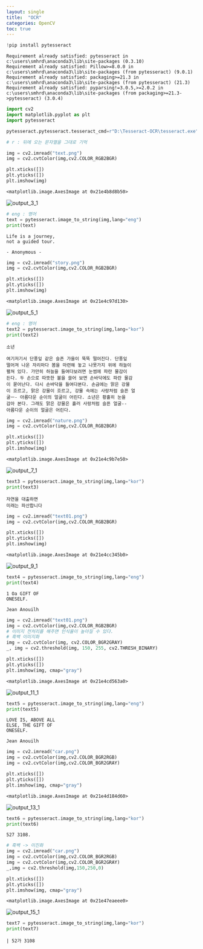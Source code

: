 ```yaml
---
layout: single
title:  "OCR"
categories: OpenCV
toc: true
---
```


```python
!pip install pytesseract
```

    Requirement already satisfied: pytesseract in c:\users\smhrd\anaconda3\lib\site-packages (0.3.10)
    Requirement already satisfied: Pillow>=8.0.0 in c:\users\smhrd\anaconda3\lib\site-packages (from pytesseract) (9.0.1)
    Requirement already satisfied: packaging>=21.3 in c:\users\smhrd\anaconda3\lib\site-packages (from pytesseract) (21.3)
    Requirement already satisfied: pyparsing!=3.0.5,>=2.0.2 in c:\users\smhrd\anaconda3\lib\site-packages (from packaging>=21.3->pytesseract) (3.0.4)
    


```python
import cv2
import matplotlib.pyplot as plt
import pytesseract
```


```python
pytesseract.pytesseract.tesseract_cmd=r"D:\Tesseract-OCR\tesseract.exe"

# r : 뒤에 오는 문자열을 그대로 기억
```


```python
img = cv2.imread("text.png")
img = cv2.cvtColor(img,cv2.COLOR_RGB2BGR)

plt.xticks([])
plt.yticks([])
plt.imshow(img)
```




    <matplotlib.image.AxesImage at 0x21e4b8d8b50>




    
![output_3_1](https://user-images.githubusercontent.com/112329594/229341719-bf4808c4-c3b3-459a-bed8-1678a72b8df8.png)
    



```python
# eng : 영어
text = pytesseract.image_to_string(img,lang="eng")
print(text)
```

    Life is a journey,
    not a guided tour.
    
    - Anonymous -
    
    


```python
img = cv2.imread("story.png")
img = cv2.cvtColor(img,cv2.COLOR_RGB2BGR)

plt.xticks([])
plt.yticks([])
plt.imshow(img)
```




    <matplotlib.image.AxesImage at 0x21e4c97d130>




    
![output_5_1](https://user-images.githubusercontent.com/112329594/229341735-60b81d20-85cf-4714-a52b-c356c6d6eb1f.png)
    



```python
# eng : 영어
text2 = pytesseract.image_to_string(img,lang="kor")
print(text2)
```

    소년
    
    여기저기서 단풍잎 같은 슬픈 가을이 뚝뚝 떨어진다. 단풍잎
    떨어져 나온 자리마다 봄을 마련해 놓고 나못가지 위에 하늘이
    펼쳐 있다. 가만히 하늘을 들여다보려면 눈썸에 파란 물감이
    든다. 두 손으로 따뜻한 볼을 쓸어 보면 손바닥에도 파란 물감
    이 묻어난다. 다시 손바닥을 들여다본다. 손금에는 맑은 강물
    이 흐르고, 맑은 강물이 흐르고, 강물 속에는 사랑처럼 슬픈 얼
    굴ㅡ- 아름다운 순이의 얼굴이 어린다. 소년은 황홀히 눈을
    감아 본다. 그래도 맑은 강물은 흘러 사랑처럼 슬픈 얼굴--
    아름다운 순이의 얼굴은 어린다.
    
    


```python
img = cv2.imread("nature.png")
img = cv2.cvtColor(img,cv2.COLOR_RGB2BGR)

plt.xticks([])
plt.yticks([])
plt.imshow(img)
```




    <matplotlib.image.AxesImage at 0x21e4c9b7e50>




    
![output_7_1](https://user-images.githubusercontent.com/112329594/229341752-d80c1cd1-2110-48e2-9cb8-4234a683ee5c.png)
    



```python
text3 = pytesseract.image_to_string(img,lang="kor")
print(text3)
```

    자연을 대출하면
    미래는 파산합니다
    
    
    


```python
img = cv2.imread("text01.png")
img = cv2.cvtColor(img,cv2.COLOR_RGB2BGR)

plt.xticks([])
plt.yticks([])
plt.imshow(img)
```




    <matplotlib.image.AxesImage at 0x21e4cc345b0>




    
![output_9_1](https://user-images.githubusercontent.com/112329594/229341760-3524d613-47c8-4dd2-a254-1c65e7632516.png)
    



```python
text4 = pytesseract.image_to_string(img,lang="eng")
print(text4)
```

    1 Oa GIFT OF
    ONESELF.
    
    Jean Anouilh
    
    


```python
img = cv2.imread("text01.png")
img = cv2.cvtColor(img,cv2.COLOR_RGB2BGR)
# 이미지 전처리를 해주면 인식율이 높아질 수 있다.
# 흑백 이미지화
img = cv2.cvtColor(img, cv2.COLOR_BGR2GRAY)
_, img = cv2.threshold(img, 150, 255, cv2.THRESH_BINARY)

plt.xticks([])
plt.yticks([])
plt.imshow(img, cmap="gray")
```




    <matplotlib.image.AxesImage at 0x21e4cd563a0>




    
![output_11_1](https://user-images.githubusercontent.com/112329594/229341775-ac7d1c1a-feca-46d5-8fa0-02ddbb468af2.png)

    



```python
text5 = pytesseract.image_to_string(img,lang="eng")
print(text5)
```

    LOVE IS, ABOVE ALL
    ELSE, THE GIFT OF
    ONESELF.
    
    Jean Anouilh
    
    


```python
img = cv2.imread("car.png")
img = cv2.cvtColor(img,cv2.COLOR_BGR2RGB)
img = cv2.cvtColor(img,cv2.COLOR_BGR2GRAY)

plt.xticks([])
plt.yticks([])
plt.imshow(img, cmap="gray")
```




    <matplotlib.image.AxesImage at 0x21e4d184d60>




    
![output_13_1](https://user-images.githubusercontent.com/112329594/229341787-8bb32001-e42b-42c7-ab26-f6a3b36018f9.png)
    



```python
text6 = pytesseract.image_to_string(img,lang="kor")
print(text6)
```

    527 3108.
    
    


```python
# 흑백 -> 이진화
img = cv2.imread("car.png")
img = cv2.cvtColor(img,cv2.COLOR_BGR2RGB)
img = cv2.cvtColor(img,cv2.COLOR_BGR2GRAY)
_,img = cv2.threshold(img,150,250,0)

plt.xticks([])
plt.yticks([])
plt.imshow(img, cmap="gray")
```




    <matplotlib.image.AxesImage at 0x21e47eaeee0>




    
![output_15_1](https://user-images.githubusercontent.com/112329594/229341794-2a8c7f72-2445-4b19-b083-f510bd147674.png)
    



```python
text7 = pytesseract.image_to_string(img,lang="kor")
print(text7)
```

    | 52가 3108
    
    
